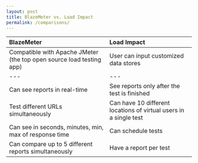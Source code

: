 ```yaml
---
layout: post
title: BlazeMeter vs. Load Impact
permalink: /comparisons/
---
```

|  BlazeMeter  |  Load Impact  |
|:---|:---|
| Compatible with Apache JMeter (the top open source load testing app) | User can input customized data stores |
|--- | ---|
| Can see reports in real-time  | See reports only after the test is finished |
| Test different URLs simultaneously  | Can have 10 different locations of virtual users in a single test |
| Can see in seconds, minutes, min, max of response time | Can schedule tests |
| Can compare up to 5 different reports simultaneously |  Have a report per test |
